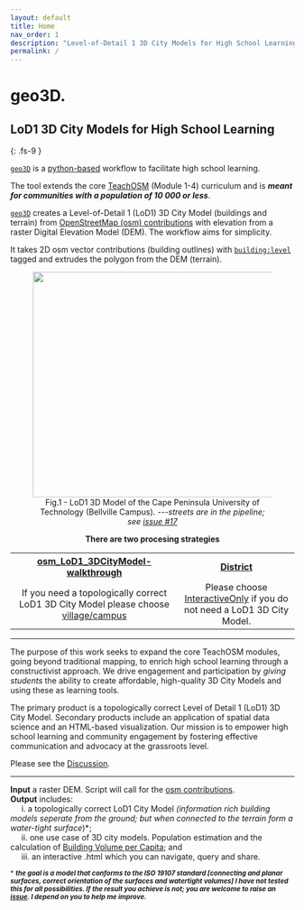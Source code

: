 ```yaml
---
layout: default
title: Home
nav_order: 1
description: "Level-of-Detail 1 3D City Models for High School Learning."
permalink: /
---
```


# geo3D. 
## LoD1 3D City Models for High School Learning
{: .fs-9 }

[`geo3D`](https://github.com/AdrianKriger/osm_LoD1_3DCityModel) is a [python-based](https://en.wikipedia.org/wiki/Python_(programming_language)) workflow to facilitate high school learning. 

The tool extends the core [TeachOSM](https://teachosm.org) (Module 1-4) curriculum and is ***meant for communities with a population of 10 000 or less***.

[`geo3D`](https://github.com/AdrianKriger/osm_LoD1_3DCityModel) creates a Level-of-Detail 1 (LoD1) 3D City Model (buildings and terrain) from [OpenStreetMap (osm) contributions](https://www.openstreetmap.org/about) with elevation from a raster Digital Elevation Model (DEM). The workflow aims for simplicity.  

It takes 2D osm vector contributions (building outlines) with [`building:level`](https://wiki.openstreetmap.org/wiki/Key:building:levels) tagged and extrudes the polygon from the DEM (terrain).

 <figure><center>
  <img src="{{site.baseurl | prepend: site.url}}/img/CityJSON_Ninja_cputb.png" style="width: 800px; height: 400px; border: 0px">
  <figcaption>Fig.1 - LoD1 3D Model of the Cape Peninsula University of Technology (Bellville Campus). <em>---streets are in the pipeline; see <cite><a href="https://github.com/AdrianKriger/osm_LoD1_3DCityModel/issues/17"> issue #17</a></cite></em></figcaption>
</center></figure> 
<!-- <p align="center">
<img src="{{site.baseurl | prepend: site.url}}/img/CityJSON_Ninja_cput.png" style="width: 800px; height: 400px; border: 0px">
</p>
<p align="center">
    LoD1 3D Model of the Cape Peninsula University of Technology (Bellville Campus).
</p>
&nbsp;&nbsp;--> 

<p align="center"><b>There are two procesing strategies</b></p>

<!--| [osm_LoD1_3DCityModel](https://github.com/AdrianKriger/geo3D/blob/main/osm_LoD1_3DCityModel-walkthrough.ipynb) | [InteractivateOnly](https://github.com/AdrianKriger/geo3D/blob/main/interactiveOnly.ipynb) |
| :-----: | :-----: |
| If you need a topologically correct LoD1 3D City Model please choose [osm_LoD1_3DCityModel](https://github.com/AdrianKriger/geo3D/blob/main/osm_LoD1_3DCityModel-walkthrough.ipynb) | Please choose [InteractiveOnly](https://github.com/AdrianKriger/geo3D/blob/main/interactiveOnly.ipynb) if you do not need a LoD1 3D City Model |-->

<table>
  <tr>
    <th align="center"><a href="https://github.com/AdrianKriger/geo3D/blob/main/osm_LoD1_3DCityModel-walkthrough.ipynb">osm_LoD1_3DCityModel-walkthrough</a></th>
    <th align="center"><a href="https://github.com/AdrianKriger/osm_LoD1_3DCityModel/tree/main/districts">District</a> <em><strong></strong></em></th>
  </tr>
  <tr>
    <td align="center"> If you need a topologically correct LoD1 3D City Model please choose <a href="https://github.com/AdrianKriger/osm_LoD1_3DCityModel/tree/main/village_campus">village/campus</a> </td>
    <td align="center"> Please choose <a href="https://github.com/AdrianKriger/geo3D/blob/main/interactiveOnly.ipynb">InteractiveOnly</a> if you do not need a LoD1 3D City Model. </td>
  </tr>
</table>

---

The purpose of this work seeks to expand the core TeachOSM modules, going beyond traditional mapping, to enrich high school learning through a constructivist approach. We drive engagement and participation by *giving students* the ability to create affordable, high-quality 3D City Models and using these as learning tools.

The primary product is a topologically correct Level of Detail 1 (LoD1) 3D City Model. Secondary products include an application of spatial data science and an HTML-based visualization. Our mission is to empower high school learning and community engagement by fostering effective communication and advocacy at the grassroots level.
 
Please see the [Discussion](https://github.com/AdrianKriger/osm_LoD1_3DCityModel/discussions/22).

---

**Input** a raster DEM. Script will call for the [osm contributions](https://www.openstreetmap.org/about#:~:text=OpenStreetMap%20is%20built%20by%20a,more%2C%20all%20over%20the%20world.).  
**Output** includes:  
&nbsp;&nbsp;&nbsp;&nbsp;&nbsp;i. a topologically correct LoD1 City Model *(information rich building models seperate from the ground; but when connected to the terrain   form a water-tight surface<sup>*</sup>)*;  
&nbsp;&nbsp;&nbsp;&nbsp;&nbsp;ii. one use case of 3D city models. Population estimation and the calculation of [Building Volume per Capita](https://www.researchgate.net/publication/343185735_Building_Volume_Per_Capita_BVPC_A_Spatially_Explicit_Measure_of_Inequality_Relevant_to_the_SDGs); and  
&nbsp;&nbsp;&nbsp;&nbsp;&nbsp;iii. an interactive .html which you can navigate, query and share.
<!--&nbsp;&nbsp;&nbsp;&nbsp;&nbsp;i. a 2.75D surface mesh *(buildings connected to terrain)*;-->  

<sup>* ***the goal is a model that conforms to the ISO 19107 standard [connecting and planar surfaces, correct orientation of the surfaces and watertight volumes] I have not tested this for all possibilities. If the result you achieve is not; you are welcome to raise an [issue](https://github.com/AdrianKriger/osm_LoD1_3DCityModel/issues). I depend on you to help me improve.*** 
